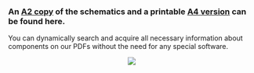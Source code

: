 ### An [A2 copy](https://github.com/MustafaBiyikli/SMAQ/blob/master/Hardware/Schematics/Schematics-Full-A2.PDF) of the schematics and a printable [A4 version](https://github.com/MustafaBiyikli/SMAQ/blob/master/Hardware/Schematics/Schematics-Printable-A4.PDF) can be found here.

You can dynamically search and acquire all necessary information about components on our PDFs without the need for any special software.

<p align="center">
        <img src="https://github.com/MustafaBiyikli/SMAQ/blob/master/Hardware/HW_Resources/DynamicPDFExplanation.gif" />
    </a>
</p>
